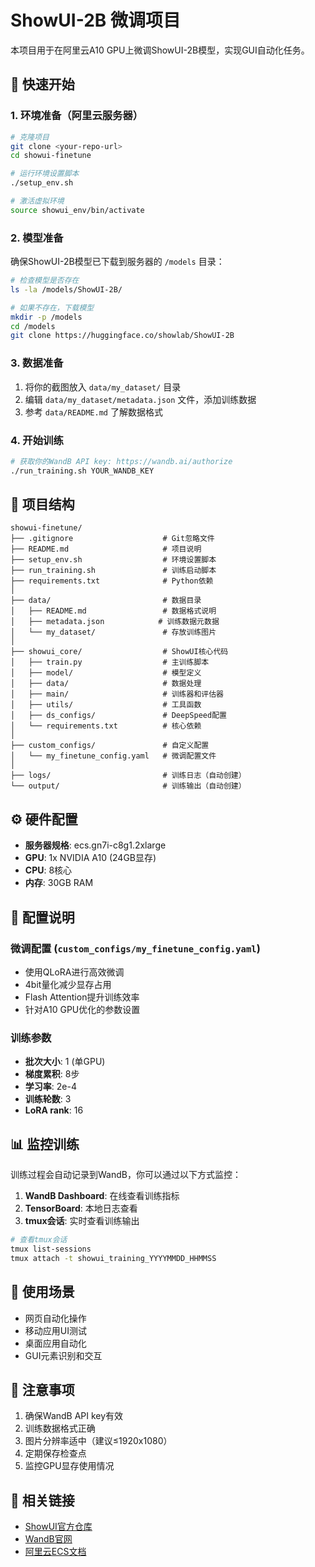# ShowUI-2B 微调项目

本项目用于在阿里云A10 GPU上微调ShowUI-2B模型，实现GUI自动化任务。

## 🚀 快速开始

### 1. 环境准备（阿里云服务器）

```bash
# 克隆项目
git clone <your-repo-url>
cd showui-finetune

# 运行环境设置脚本
./setup_env.sh

# 激活虚拟环境
source showui_env/bin/activate
```

### 2. 模型准备

确保ShowUI-2B模型已下载到服务器的 `/models` 目录：

```bash
# 检查模型是否存在
ls -la /models/ShowUI-2B/

# 如果不存在，下载模型
mkdir -p /models
cd /models
git clone https://huggingface.co/showlab/ShowUI-2B
```

### 3. 数据准备

1. 将你的截图放入 `data/my_dataset/` 目录
2. 编辑 `data/my_dataset/metadata.json` 文件，添加训练数据
3. 参考 `data/README.md` 了解数据格式

### 4. 开始训练

```bash
# 获取你的WandB API key: https://wandb.ai/authorize
./run_training.sh YOUR_WANDB_KEY
```

## 📁 项目结构

```
showui-finetune/
├── .gitignore                    # Git忽略文件
├── README.md                     # 项目说明
├── setup_env.sh                  # 环境设置脚本
├── run_training.sh               # 训练启动脚本
├── requirements.txt              # Python依赖
│
├── data/                         # 数据目录
│   ├── README.md                 # 数据格式说明
│   ├── metadata.json            # 训练数据元数据
│   └── my_dataset/               # 存放训练图片
│
├── showui_core/                  # ShowUI核心代码
│   ├── train.py                  # 主训练脚本
│   ├── model/                    # 模型定义
│   ├── data/                     # 数据处理
│   ├── main/                     # 训练器和评估器
│   ├── utils/                    # 工具函数
│   ├── ds_configs/               # DeepSpeed配置
│   └── requirements.txt          # 核心依赖
│
├── custom_configs/               # 自定义配置
│   └── my_finetune_config.yaml   # 微调配置文件
│
├── logs/                         # 训练日志（自动创建）
└── output/                       # 训练输出（自动创建）
```

## ⚙️ 硬件配置

- **服务器规格**: ecs.gn7i-c8g1.2xlarge
- **GPU**: 1x NVIDIA A10 (24GB显存)
- **CPU**: 8核心
- **内存**: 30GB RAM

## 🔧 配置说明

### 微调配置 (`custom_configs/my_finetune_config.yaml`)
- 使用QLoRA进行高效微调
- 4bit量化减少显存占用
- Flash Attention提升训练效率
- 针对A10 GPU优化的参数设置

### 训练参数
- **批次大小**: 1 (单GPU)
- **梯度累积**: 8步
- **学习率**: 2e-4
- **训练轮数**: 3
- **LoRA rank**: 16

## 📊 监控训练

训练过程会自动记录到WandB，你可以通过以下方式监控：

1. **WandB Dashboard**: 在线查看训练指标
2. **TensorBoard**: 本地日志查看
3. **tmux会话**: 实时查看训练输出

```bash
# 查看tmux会话
tmux list-sessions
tmux attach -t showui_training_YYYYMMDD_HHMMSS
```

## 🎯 使用场景

- 网页自动化操作
- 移动应用UI测试
- 桌面应用自动化
- GUI元素识别和交互

## 📝 注意事项

1. 确保WandB API key有效
2. 训练数据格式正确
3. 图片分辨率适中（建议≤1920x1080）
4. 定期保存检查点
5. 监控GPU显存使用情况

## 🔗 相关链接

- [ShowUI官方仓库](https://github.com/showlab/ShowUI)
- [WandB官网](https://wandb.ai/)
- [阿里云ECS文档](https://help.aliyun.com/product/25365.html)
